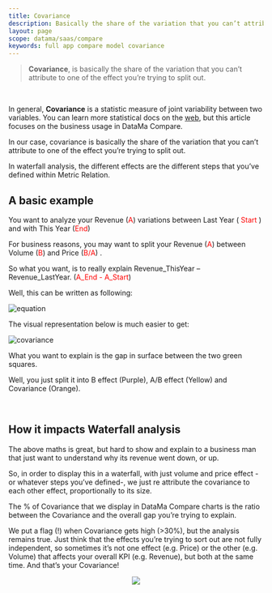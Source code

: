 ```yaml
---
title: Covariance
description: Basically the share of the variation that you can’t attribute to one of the effect you’re trying to split out.
layout: page
scope: datama/saas/compare
keywords: full app compare model covariance
---
```


> <b>Covariance</b>, is basically the share of the variation that you can’t attribute to one of the effect you’re trying to split out.

<br>

In general, **Covariance** is a statistic measure of joint variability between two variables. You can learn more statistical docs on the [web](https://en.wikipedia.org/wiki/Covariance), but this article focuses on the business usage in DataMa Compare.

In our case, covariance is basically the share of the variation that you can’t attribute to one of the effect you’re trying to split out.

In waterfall analysis, the different effects are the different steps that you’ve defined within Metric Relation.

## A basic example

You want to analyze your Revenue (<span style="color:red">A</span>) variations between Last Year (<span style="color:red"> Start </span>) and with This Year (<span style="color:red">End</span>)

For business reasons, you may want to split your Revenue (<span style="color:red">A</span>) between Volume (<span style="color:red">B</span>) and Price (<span style="color:red">B/A</span>) .

So what you want, is to really explain Revenue_ThisYear – Revenue_LastYear. (<span style="color:red">A_End - A_Start</span>)


Well, this can be written as following:

![equation]({{site.url}}/{{site.baseurl}}/core_app/compare/model/waterfall/images/equation.png)

The visual representation below is much easier to get:

![covariance]({{site.url}}/{{site.baseurl}}/core_app/compare/model/waterfall/images/Covariance.gif)

What you want to explain is the gap in surface between the two green squares.

Well, you just split it into B effect (Purple), A/B effect (Yellow) and Covariance (Orange).

<br>

## How it impacts Waterfall analysis

The above maths is great, but hard to show and explain to a business man that just want to understand why its revenue went down, or up.

So, in order to display this in a waterfall, with just volume and price effect -or whatever steps you’ve defined-, we just re attribute the covariance to each other effect, proportionally to its size.

The % of Covariance that we display in DataMa Compare charts is the ratio between the Covariance and the overall gap you’re trying to explain.

We put a flag (!) when Covariance gets high (>30%), but the analysis remains true. Just think that the effects you’re trying to sort out are not fully independent, so sometimes it’s not one effect (e.g. Price) or the other (e.g. Volume) that affects your overall KPI (e.g. Revenue), but both at the same time. And that’s your Covariance!


<center><img src="{{site.url}}/{{site.baseurl}}/core_app/new/compare/model/images/covariance.png"/></center>
